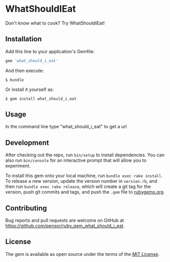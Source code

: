 # WhatShouldIEat

Don't know what to cook? Try WhatShouldIEat!

## Installation

Add this line to your application's Gemfile:

```ruby
gem 'what_should_i_eat'
```

And then execute:

    $ bundle

Or install it yourself as:

    $ gem install what_should_i_eat

## Usage

In the command line type "what_should_i_eat" to get a url

## Development

After checking out the repo, run `bin/setup` to install dependencies. You can also run `bin/console` for an interactive prompt that will allow you to experiment.

To install this gem onto your local machine, run `bundle exec rake install`. To release a new version, update the version number in `version.rb`, and then run `bundle exec rake release`, which will create a git tag for the version, push git commits and tags, and push the `.gem` file to [rubygems.org](https://rubygems.org).

## Contributing

Bug reports and pull requests are welcome on GitHub at https://github.com/pensor/ruby_gem_what_should_i_eat.

## License

The gem is available as open source under the terms of the [MIT License](https://opensource.org/licenses/MIT).
